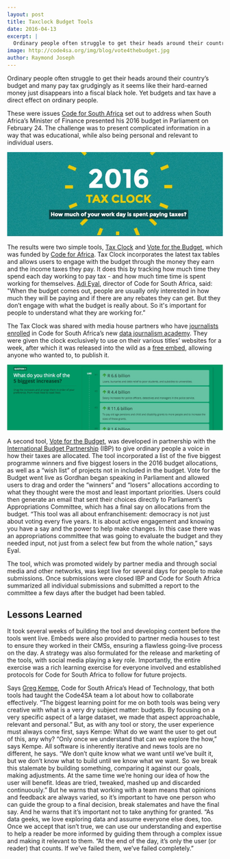 ```yaml
---
layout: post
title: Taxclock Budget Tools
date: 2016-04-13
excerpt: |
  Ordinary people often struggle to get their heads around their country’s budget and many pay tax grudgingly as it seems like their hard-earned money just disappears into a fiscal black hole. Yet budgets and tax have a direct effect on ordinary people.
image: http://code4sa.org/img/blog/vote4thebudget.jpg
author: Raymond Joseph
---
```


Ordinary people often struggle to get their heads around their country’s budget and many pay tax grudgingly as it seems like their hard-earned money just disappears into a fiscal black hole.
Yet budgets and tax have a direct effect on ordinary people.

These were issues [Code for South Africa](http://www.code4sa.org/) set out to address when South Africa’s Minister of Finance presented his 2016 budget in Parliament on February 24. 
The challenge was to present complicated information in a way that was educational, while also being personal and relevant to individual users.

<a href="http://code4sa.org/taxclock/" target="_blank"><img src="/img/blog/taxclock.jpg"></a>

The results were two simple tools, [Tax Clock](http://www.timeslive.co.za/local/2016/03/02/Calculate-how-you-pay-tax-while-you-work) and [Vote for the Budget](http://vote4thebudget.org/), which was funded by [Code for Africa](http://www.codeforafrica.org/).
Tax Clock incorporates the latest tax tables and allows users to engage with the budget through the money they earn and the income taxes they pay. It does this by tracking how much time they spend each day working to pay tax - and how much time time is spent working for themselves.
[Adi Eyal](https://twitter.com/soapsudtycoon), director of Code for South Africa, said: "When the budget comes out, people are usually only interested in how much they will be paying and if there are any rebates they can get. But they don’t engage with what the budget is really about. So it's important for people to understand what they are working for.”

The Tax Clock was shared with media house partners who have [journalists enrolled](https://ijnet.org/en/blog/new-data-journalism-academy-south-africa-embodies-living-laboratory-training-model) in Code for South Africa’s new [data journalism academy](http://academy.code4sa.org/). They were given the clock exclusively to use on their various titles’ websites for a week, after which it was released into the wild as a [free embed](http://code4sa.org/2016/03/08/embeddable-tax-clock.html), allowing anyone who wanted to, to publish it.

<a href="http://vote4thebudget.org" target="_blank"><img src="/img/blog/vote4thebudget.jpg"></a>

A second tool, [Vote for the Budget](http://vote4thebudget.org/), was developed in partnership with the [International Budget Partnership](http://www.internationalbudget.org/) (IBP) to give ordinary people a voice in how their taxes are allocated.
The tool incorporated a list of the five biggest programme winners and five biggest losers in the 2016 budget allocations, as well as a “wish list” of projects not in included in the budget.
Vote for the Budget went live as Gordhan began speaking in Parliament and allowed users to drag and order the “winners” and “losers” allocations according to what they thought were the most and least important priorities. Users could then generate an email that sent their choices directly to Parliament’s Appropriations Committee, which has a final say on allocations from the budget. 
“This tool was all about enfranchisement: democracy is not just about voting every five years. It is about active engagement and knowing you have a say and the power to help make changes. In this case there was an appropriations committee that was going to evaluate the budget and they needed input, not just from a select few but from the whole nation,” says Eyal.

The tool, which was promoted widely by partner media and through social media and other networks, was kept live for several days for people to make submissions. Once submissions were closed IBP and Code for South Africa summarized all individual submissions and submitted a report to the committee a few days after the budget had been tabled. 

## Lessons Learned

It took several weeks of building the tool and developing content before the tools went live. Embeds were also provided to partner media houses to test to ensure they worked in their CMSs, ensuring a flawless going-live process on the day. A strategy was also formulated for the release and marketing of the tools, with social media playing a key role.
Importantly, the entire exercise was a rich learning exercise for everyone involved and established protocols for Code for South Africa to follow for future projects.

Says [Greg Kempe](https://twitter.com/longhotsummer), Code for South Africa’s Head of Technology, that both tools had taught the Code4SA team a lot about how to collaborate effectively.
“The biggest learning point for me on both tools was being very creative with what is a very dry subject matter: budgets. By focusing on a very specific aspect of a large dataset, we made that aspect approachable, relevant and personal.”
But, as with any tool or story, the user experience must always come first, says Kempe: What do we want the user to get out of this, any why? “Only once we understand that can we explore the how,” says Kempe.
All software is inherently iterative and news tools are no different, he says. 
“We don’t quite know what we want until we’ve built it, but we don’t know what to build until we know what we want. So we break this stalemate by building something, comparing it against our goals, making adjustments. At the same time we’re honing our idea of how the user will benefit. Ideas are tried, tweaked, mashed up and discarded continuously.”
But he warns that working with a team means that opinions and feedback are always varied, so it’s important to have one person who can guide the group to a final decision, break stalemates and have the final say. 
And he warns that it’s important not to take anything for granted.
“As data geeks, we love exploring data and assume everyone else does, too. Once we accept that isn’t true, we can use our understanding and expertise to help a reader be more informed by guiding them through a complex issue and making it relevant to them. 
“At the end of the day, it’s only the user (or reader) that counts. If we’ve failed them, we’ve failed completely.”
